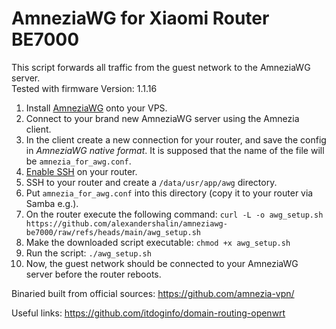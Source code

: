 # AmneziaWG for Xiaomi Router BE7000

This script forwards all traffic from the guest network to the AmneziaWG server.\
Tested with firmware Version: 1.1.16

1. Install [AmneziaWG](https://amnezia.org/ru/self-hosted) onto your VPS.
2. Connect to your brand new AmneziaWG server using the Amnezia client.
3. In the client create a new connection for your router, and save the config in _AmneziaWG native format_. It is supposed that the name of the file will be `amnezia_for_awg.conf`.
4. [Enable SSH](https://github.com/openwrt-xiaomi/xmir-patcher) on your router.
5. SSH to your router and create a `/data/usr/app/awg` directory.
6. Put `amnezia_for_awg.conf` into this directory (copy it to your router via Samba e.g.).
7. On the router execute the following command: `curl -L -o awg_setup.sh https://github.com/alexandershalin/amneziawg-be7000/raw/refs/heads/main/awg_setup.sh`
8. Make the downloaded script executable: `chmod +x awg_setup.sh`
9. Run the script: `./awg_setup.sh`
10. Now, the guest network should be connected to your AmneziaWG server before the router reboots.

Binaried built from official sources: https://github.com/amnezia-vpn/

Useful links:
https://github.com/itdoginfo/domain-routing-openwrt


